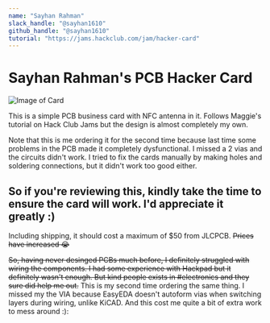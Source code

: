 ```yaml
---
name: "Sayhan Rahman"
slack_handle: "@sayhan1610"
github_handle: "@sayhan1610"
tutorial: "https://jams.hackclub.com/jam/hacker-card"
---
```


# Sayhan Rahman's PCB Hacker Card
![Image of Card](https://github.com/sayhan1610/OnBoard/blob/main/projects/sayhan_rahman/card.gif?raw=true)

This is a simple PCB business card with NFC antenna in it. Follows Maggie's tutorial on Hack Club Jams but the design is almost completely my own. 

Note that this is me ordering it for the second time because last time some problems in the PCB made it completely dysfunctional. I missed a 2 vias and the circuits didn't work. I tried to fix the cards manually by making holes and soldering connections, but it didn't work too good either. 

## So if you're reviewing this, kindly take the time to ensure the card will work. I'd appreciate it greatly :)

Including shipping, it should cost a maximum of $50 from JLCPCB. ~~Prices have increased 😭~~

~~So, having never desinged PCBs much before, I definitely struggled with wiring the components. I had some experience with Hackpad but it definitely wasn't enough. But kind people exists in #electronics and they sure did help me out.~~ This is my second time ordering the same thing. I missed my the VIA because EasyEDA doesn't autoform vias when switching layers during wiring, unlike KiCAD. And this cost me quite a bit of extra work to mess around :):
